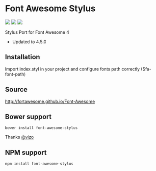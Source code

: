 Font Awesome Stylus
===================
<p align="left">
  <a href="https://www.npmjs.com/package/font-awesome-stylus"><img src="https://img.shields.io/npm/v/font-awesome-stylus.svg?style=flat-square"></a>
  <a href="http://bower.io/search/?q=font-awesome-stylus"><img src="https://img.shields.io/bower/v/font-awesome-stylus.svg?style=flat-square"></a>
  <a href="https://github.com/raulghm/font-awesome-stylus/stargazers"><img src="http://img.shields.io/npm/dm/font-awesome-stylus.svg?style=flat-square"></a>
</p>


Stylus Port for Font Awesome 4

* Updated to 4.5.0

## Installation
Import index.styl in your project and configure fonts path correctly ($fa-font-path)

## Source
http://fortawesome.github.io/Font-Awesome

## Bower support

    bower install font-awesome-stylus

Thanks [@vizo](https://github.com/vizo)


## NPM support

    npm install font-awesome-stylus
